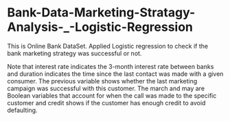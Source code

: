 # Bank-Data-Marketing-Stratagy-Analysis-_-Logistic-Regression

This is Online Bank DataSet. Applied Logistic regression to check if the bank marketing strategy was successful or not.

Note that interest rate indicates the 3-month interest rate between banks and duration indicates the time since the last contact was made with a given consumer. The previous variable shows whether the last marketing campaign was successful with this customer. The march and may are Boolean variables that account for when the call was made to the specific customer and credit shows if the customer has enough credit to avoid defaulting.
